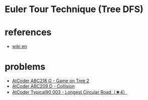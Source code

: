 # Euler Tour Technique (Tree DFS)



# references 
- [wiki en](https://en.wikipedia.org/wiki/Euler_tour_technique)


# problems
- [AtCoder ABC218 G - Game on Tree 2](https://atcoder.jp/contests/abc218/tasks/abc218_g)
- [AtCoder ABC209 D - Collision](https://atcoder.jp/contests/abc209/tasks/abc209_d)
- [AtCoder Typical90 003 - Longest Circular Road（★4）](https://atcoder.jp/contests/typical90/tasks/typical90_c)
